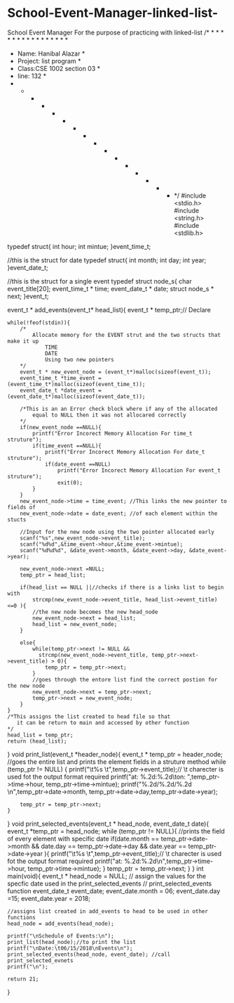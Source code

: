 # School-Event-Manager-linked-list-
School Event Manager For the purpose of practicing with linked-list
/* * * * * * * * * * * * * * * * * 
 * Name: Hanibal Alazar          *
 * Project: list program         *
 * Class:CSE 1002 section 03     *
 * line: 132                     *
 * * * * * * * * * * * * * * * * */
#include <stdio.h>
#include <string.h>
#include <stdlib.h>

typedef struct{
    int hour;
    int mintue;
}event_time_t;

//this is the struct for date
typedef struct{
    int month;
    int day;
    int year;
}event_date_t;

//this is the struct for a single event
typedef struct node_s{
    char event_title[20];
    event_time_t * time;
    event_date_t * date;
    struct node_s * next;
}event_t;

event_t * add_events(event_t* head_list){
    event_t * temp_ptr;// Declare 

    while(!feof(stdin)){
        /*
            Allocate memory for the EVENT strut and the two structs that make it up
                TIME 
                DATE
                Using two new pointers 
        */
        event_t * new_event_node = (event_t*)malloc(sizeof(event_t));
        event_time_t *time_event = (event_time_t*)malloc(sizeof(event_time_t));
        event_date_t *date_event = (event_date_t*)malloc(sizeof(event_date_t));

        /*This is an an Error check block where if any of the allocated 
            equal to NULL then it was not allocared correctly
        */
        if(new_event_node ==NULL){
            printf("Error Incorect Memory Allocation For time_t struture");
            if(time_event ==NULL){
                printf("Error Incorect Memory Allocation For date_t struture");
                if(date_event ==NULL)
                    printf("Error Incorect Memory Allocation For event_t struture");
                    exit(0);
            }
        }
        new_event_node->time = time_event; //This links the new pointer to fields of
        new_event_node->date = date_event; //of each element within the stucts

        //Input for the new node using the two pointer allocated early 
        scanf("%s",new_event_node->event_title);
        scanf("%d%d",&time_event->hour,&time_event->mintue);
        scanf("%d%d%d", &date_event->month, &date_event->day, &date_event->year);

        new_event_node->next =NULL;
        temp_ptr = head_list;

        if(head_list == NULL ||//checks if there is a links list to begin with
            strcmp(new_event_node->event_title, head_list->event_title) <=0 ){
            //the new node becomes the new head_node
            new_event_node->next = head_list; 
            head_list = new_event_node;
        }

        else{
            while(temp_ptr->next != NULL &&
              strcmp(new_event_node->event_title, temp_ptr->next->event_title) > 0){
                temp_ptr = temp_ptr->next;
            }
            //goes through the entore list find the correct postion for the new node
            new_event_node->next = temp_ptr->next;
            temp_ptr->next = new_event_node;
        }
    }
    /*This assigns the list created to head file so that 
       it can be return to main and accessed by other function 
    */
    head_list = temp_ptr;
    return (head_list);
}
void print_list(event_t *header_node){
    event_t * temp_ptr = header_node;
    //goes the entire list and prints the element fields in a struture method
    while (temp_ptr != NULL) {
        printf("\t%s \t",temp_ptr->event_title);// \t charecter is used fot the output format required
        printf("at: %.2d:%.2d\ton: ",temp_ptr->time->hour, temp_ptr->time->mintue); 
        printf("%.2d/%.2d/%.2d \n",temp_ptr->date->month, temp_ptr->date->day,temp_ptr->date->year);
      
        temp_ptr = temp_ptr->next;
    }
}
void print_selected_events(event_t * head_node, event_date_t date){
    event_t *temp_ptr = head_node;
    while (temp_ptr != NULL){
        //prints the field of every element with specific date
        if(date.month == temp_ptr->date->month && date.day == temp_ptr->date->day && date.year == temp_ptr->date->year ){
            printf("\t%s \t",temp_ptr->event_title);// \t charecter is used fot the output format required
            printf("at: %.2d:%.2d\n",temp_ptr->time->hour, temp_ptr->time->mintue); 
        }
        temp_ptr = temp_ptr->next;
    }
}
int main(void){
    event_t * head_node = NULL;
    // assign the values for the specfic date used in the print_selected_events
    // print_selected_events function 
    event_date_t event_date;
    event_date.month = 06; 
    event_date.day =15; 
    event_date.year = 2018;

    //assigns list created in add_events to head to be used in other functions 
    head_node = add_events(head_node);

    printf("\nSchedule of Events:\n");
    print_list(head_node);//to print the list 
    printf("\nDate:\t06/15/2018\nEvents\n");
    print_selected_events(head_node, event_date); //call print_selected_evnets
    printf("\n");

    return 21;
}
